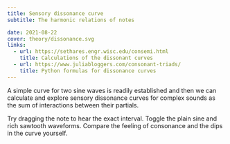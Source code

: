 ```yaml
---
title: Sensory dissonance curve
subtitle: The harmonic relations of notes

date: 2021-08-22
cover: theory/dissonance.svg
links:
  - url: https://sethares.engr.wisc.edu/consemi.html
    title: Calculations of the dissonant curves
  - url: https://www.juliabloggers.com/consonant-triads/
    title: Python formulas for dissonance curves
---
```


<script setup>
import dissonance from './dissonance.vue'
</script>

<dissonance />

A simple curve for two sine waves is readily established and then we can calculate and explore sensory dissonance curves for complex sounds as the sum of interactions between their partials.

Try dragging the note to hear the exact interval. Toggle the plain sine and rich sawtooth waveforms. Compare the feeling of consonance and the dips in the curve yourself.
